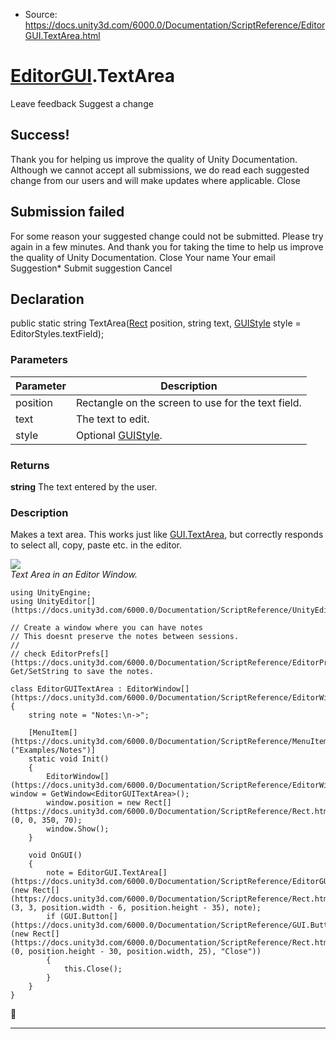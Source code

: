 * Source: https://docs.unity3d.com/6000.0/Documentation/ScriptReference/EditorGUI.TextArea.html

#  [EditorGUI](https://docs.unity3d.com/6000.0/Documentation/ScriptReference/EditorGUI.html).TextArea
Leave feedback
Suggest a change
## Success!
Thank you for helping us improve the quality of Unity Documentation. Although we cannot accept all submissions, we do read each suggested change from our users and will make updates where applicable.
Close
## Submission failed
For some reason your suggested change could not be submitted. Please <a>try again</a> in a few minutes. And thank you for taking the time to help us improve the quality of Unity Documentation.
Close
Your name Your email Suggestion* Submit suggestion
Cancel
## Declaration
public static string TextArea([Rect](https://docs.unity3d.com/6000.0/Documentation/ScriptReference/Rect.html) position, string text, [GUIStyle](https://docs.unity3d.com/6000.0/Documentation/ScriptReference/GUIStyle.html) style = EditorStyles.textField); 
### Parameters
Parameter | Description  
---|---  
position | Rectangle on the screen to use for the text field.  
text | The text to edit.  
style | Optional [GUIStyle](https://docs.unity3d.com/6000.0/Documentation/ScriptReference/GUIStyle.html).  
### Returns
**string** The text entered by the user. 
### Description
Makes a text area.
This works just like [GUI.TextArea](https://docs.unity3d.com/6000.0/Documentation/ScriptReference/GUI.TextArea.html), but correctly responds to select all, copy, paste etc. in the editor.  
  
![](https://docs.unity3d.com/6000.0/Documentation/StaticFiles/ScriptRefImages/EditorGUITextArea.png)  
_Text Area in an Editor Window._
```
using UnityEngine;
using UnityEditor[](https://docs.unity3d.com/6000.0/Documentation/ScriptReference/UnityEditor.html);  
  
// Create a window where you can have notes
// This doesnt preserve the notes between sessions.
//
// check EditorPrefs[](https://docs.unity3d.com/6000.0/Documentation/ScriptReference/EditorPrefs.html) Get/SetString to save the notes.  
  
class EditorGUITextArea : EditorWindow[](https://docs.unity3d.com/6000.0/Documentation/ScriptReference/EditorWindow.html)
{
    string note = "Notes:\n->";  
  
    [MenuItem[](https://docs.unity3d.com/6000.0/Documentation/ScriptReference/MenuItem.html)("Examples/Notes")]
    static void Init()
    {
        EditorWindow[](https://docs.unity3d.com/6000.0/Documentation/ScriptReference/EditorWindow.html) window = GetWindow<EditorGUITextArea>();
        window.position = new Rect[](https://docs.unity3d.com/6000.0/Documentation/ScriptReference/Rect.html)(0, 0, 350, 70);
        window.Show();
    }  
  
    void OnGUI()
    {
        note = EditorGUI.TextArea[](https://docs.unity3d.com/6000.0/Documentation/ScriptReference/EditorGUI.TextArea.html)(new Rect[](https://docs.unity3d.com/6000.0/Documentation/ScriptReference/Rect.html)(3, 3, position.width - 6, position.height - 35), note);
        if (GUI.Button[](https://docs.unity3d.com/6000.0/Documentation/ScriptReference/GUI.Button.html)(new Rect[](https://docs.unity3d.com/6000.0/Documentation/ScriptReference/Rect.html)(0, position.height - 30, position.width, 25), "Close"))
        {
            this.Close();
        }
    }
}

```

* * *
